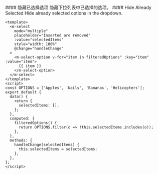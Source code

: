 <cn>
#### 隐藏已选择选项
隐藏下拉列表中已选择的选项。
</cn>

<us>
#### Hide Already Selected
Hide already selected options in the dropdown.
</us>

```vue
<template>
  <m-select
    mode="multiple"
    placeholder="Inserted are removed"
    :value="selectedItems"
    style="width: 100%"
    @change="handleChange"
  >
    <m-select-option v-for="item in filteredOptions" :key="item" :value="item">
      {{ item }}
    </m-select-option>
  </m-select>
</template>
<script>
const OPTIONS = ['Apples', 'Nails', 'Bananas', 'Helicopters'];
export default {
  data() {
    return {
      selectedItems: [],
    };
  },
  computed: {
    filteredOptions() {
      return OPTIONS.filter(o => !this.selectedItems.includes(o));
    },
  },
  methods: {
    handleChange(selectedItems) {
      this.selectedItems = selectedItems;
    },
  },
};
</script>
```
